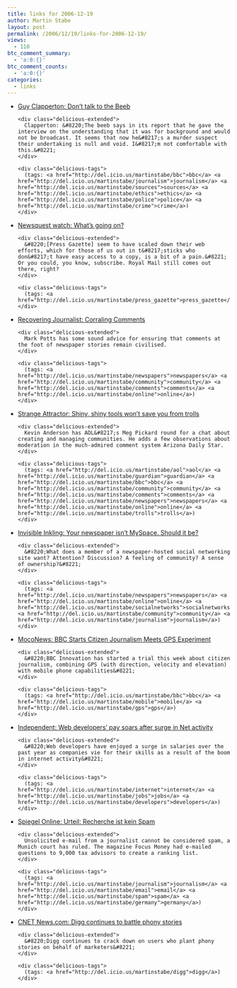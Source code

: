 ```yaml
---
title: links for 2006-12-19
author: Martin Stabe
layout: post
permalink: /2006/12/19/links-for-2006-12-19/
views:
  - 110
btc_comment_summary:
  - 'a:0:{}'
btc_comment_counts:
  - 'a:0:{}'
categories:
  - links
---
```

<ul class="delicious">
  <li>
    <div class="delicious-link">
      <a href="http://www.clapperton.co.uk/Blog/files/1dcdeaa98f480398ffeeb0fe2faf34cc-248.html#unique-entry-id-248">Guy Clapperton: Don&#8217;t talk to the Beeb</a>
    </div>
    
    <div class="delicious-extended">
      Clapperton: &#8220;The beeb says in its report that he gave the interview on the understanding that it was for background and would not be broadcast. It seems that now he&#8217;s a murder suspect their undertaking is null and void. I&#8217;m not comfortable with this.&#8221;
    </div>
    
    <div class="delicious-tags">
      (tags: <a href="http://del.icio.us/martinstabe/bbc">bbc</a> <a href="http://del.icio.us/martinstabe/journalism">journalism</a> <a href="http://del.icio.us/martinstabe/sources">sources</a> <a href="http://del.icio.us/martinstabe/ethics">ethics</a> <a href="http://del.icio.us/martinstabe/police">police</a> <a href="http://del.icio.us/martinstabe/crime">crime</a>)
    </div>
  </li>
  
  <li>
    <div class="delicious-link">
      <a href="http://newsquestwatch.blogspot.com/2006/12/whats-going-on.html">Newsquest watch: What&#8217;s going on?</a>
    </div>
    
    <div class="delicious-extended">
      &#8220;[Press Gazette] seem to have scaled down their web efforts, which for those of us out in t&#8217;sticks who don&#8217;t have easy access to a copy, is a bit of a pain.&#8221; Or you could, you know, subscribe. Royal Mail still comes out there, right?
    </div>
    
    <div class="delicious-tags">
      (tags: <a href="http://del.icio.us/martinstabe/press_gazette">press_gazette</a>)
    </div>
  </li>
  
  <li>
    <div class="delicious-link">
      <a href="http://recoveringjournalist.typepad.com/recovering_journalist/2006/12/corraling_comme.html">Recovering Journalist: Corraling Comments</a>
    </div>
    
    <div class="delicious-extended">
      Mark Potts has some sound advice for ensuring that comments at the foot of newspaper stories remain civilised.
    </div>
    
    <div class="delicious-tags">
      (tags: <a href="http://del.icio.us/martinstabe/newspapers">newspapers</a> <a href="http://del.icio.us/martinstabe/community">community</a> <a href="http://del.icio.us/martinstabe/comments">comments</a> <a href="http://del.icio.us/martinstabe/online">online</a>)
    </div>
  </li>
  
  <li>
    <div class="delicious-link">
      <a href="http://strange.corante.com/archives/2006/12/18/shiny_shiny_tools_wont_save_you_from_trolls.php">Strange Attractor: Shiny, shiny tools won&#8217;t save you from trolls</a>
    </div>
    
    <div class="delicious-extended">
      Kevin Anderson has AOL&#8217;s Meg Pickard round for a chat about creating and managing communities. He adds a few observations about moderation in the much-admired comment system Arizona Daily Star.
    </div>
    
    <div class="delicious-tags">
      (tags: <a href="http://del.icio.us/martinstabe/aol">aol</a> <a href="http://del.icio.us/martinstabe/guardian">guardian</a> <a href="http://del.icio.us/martinstabe/bbc">bbc</a> <a href="http://del.icio.us/martinstabe/community">community</a> <a href="http://del.icio.us/martinstabe/comments">comments</a> <a href="http://del.icio.us/martinstabe/newspapers">newspapers</a> <a href="http://del.icio.us/martinstabe/online">online</a> <a href="http://del.icio.us/martinstabe/trolls">trolls</a>)
    </div>
  </li>
  
  <li>
    <div class="delicious-link">
      <a href="http://www.ryansholin.com/2006/12/18/your-newspaper-isnt-myspace-should-it-be/">Invisible Inkling: Your newspaper isn’t MySpace. Should it be?</a>
    </div>
    
    <div class="delicious-extended">
      &#8220;What does a member of a newspaper-hosted social networking site want? Attention? Discussion? A feeling of community? A sense of ownership?&#8221;
    </div>
    
    <div class="delicious-tags">
      (tags: <a href="http://del.icio.us/martinstabe/newspapers">newspapers</a> <a href="http://del.icio.us/martinstabe/online">online</a> <a href="http://del.icio.us/martinstabe/socialnetworks">socialnetworks</a> <a href="http://del.icio.us/martinstabe/community">community</a> <a href="http://del.icio.us/martinstabe/journalism">journalism</a>)
    </div>
  </li>
  
  <li>
    <div class="delicious-link">
      <a href="http://www.moconews.net/entry/bbc-starts-citizen-journalism-meets-gps-experiment/#When:20:59:00Z">MocoNews: BBC Starts Citizen Journalism Meets GPS Experiment</a>
    </div>
    
    <div class="delicious-extended">
      &#8220;BBC Innovation has started a trial this week about citizen journalism, combining GPS (with direction, velocity and elevation) with mobile phone capabilities&#8221;
    </div>
    
    <div class="delicious-tags">
      (tags: <a href="http://del.icio.us/martinstabe/bbc">bbc</a> <a href="http://del.icio.us/martinstabe/mobile">mobile</a> <a href="http://del.icio.us/martinstabe/gps">gps</a>)
    </div>
  </li>
  
  <li>
    <div class="delicious-link">
      <a href="http://news.independent.co.uk/business/news/article2086755.ece">Independent: Web developers&#8217; pay soars after surge in Net activity</a>
    </div>
    
    <div class="delicious-extended">
      &#8220;Web developers have enjoyed a surge in salaries over the past year as companies vie for their skills as a result of the boom in internet activity&#8221;
    </div>
    
    <div class="delicious-tags">
      (tags: <a href="http://del.icio.us/martinstabe/internet">internet</a> <a href="http://del.icio.us/martinstabe/jobs">jobs</a> <a href="http://del.icio.us/martinstabe/developers">developers</a>)
    </div>
  </li>
  
  <li>
    <div class="delicious-link">
      <a href="http://www.spiegel.de/netzwelt/web/0,1518,455304,00.html">Spiegel Online: Urteil: Recherche ist kein Spam</a>
    </div>
    
    <div class="delicious-extended">
      Unsolicited e-mail from a journalist cannot be considered spam, a Munich court has ruled. The magazine Focus Money had e-mailed questions to 9,000 tax advisors to create a ranking list.
    </div>
    
    <div class="delicious-tags">
      (tags: <a href="http://del.icio.us/martinstabe/journalism">journalism</a> <a href="http://del.icio.us/martinstabe/email">email</a> <a href="http://del.icio.us/martinstabe/spam">spam</a> <a href="http://del.icio.us/martinstabe/germany">germany</a>)
    </div>
  </li>
  
  <li>
    <div class="delicious-link">
      <a href="http://news.com.com/2100-1025_3-6144652.html?part=rss&#038;tag=2547-1_3-0-20&#038;subj=news">CNET News.com: Digg continues to battle phony stories</a>
    </div>
    
    <div class="delicious-extended">
      &#8220;Digg continues to crack down on users who plant phony stories on behalf of marketers&#8221;
    </div>
    
    <div class="delicious-tags">
      (tags: <a href="http://del.icio.us/martinstabe/digg">digg</a>)
    </div>
  </li>
</ul>